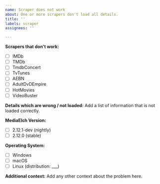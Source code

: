 ```yaml
---
name: Scraper does not work
about: One or more scrapers don't load all details.
title: ''
labels: scraper
assignees: ''

---
```


**Scrapers that don't work:**

 - [ ] IMDb
 - [ ] TMDb
 - [ ] TmdbConcert
 - [ ] TvTunes
 - [ ] AEBN
 - [ ] AdultDvDEmpire
 - [ ] HotMovies
 - [ ] VideoBuster

**Details which are wrong / not loaded:**
Add a list of information that is not loaded correctly.

**MediaElch Version:**
 - [ ] 2.12.1-dev (nightly)
 - [ ] 2.12.0 (stable)

**Operating System:**
 - [ ] Windows
 - [ ] macOS
 - [ ] Linux (distribution: ___)

**Additional context:**
Add any other context about the problem here.
